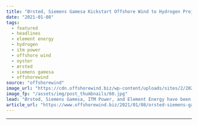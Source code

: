 ```yaml
---
title: "Ørsted, Siemens Gamesa Kickstart Offshore Wind to Hydrogen Project"
date: "2021-01-08"
tags: 
  - featured
  - headlines
  - element energy
  - hydrogen
  - itm power
  - offshore wind
  - oyster
  - ørsted
  - siemens gamesa
  - offshorewind
source: "offshorewind"
image_url: "https://cdn.offshorewind.biz/wp-content/uploads/sites/2/2021/01/08085003/%C3%98rsted-Siemens-Gamesa-Kickstart-Offshore-Wind-to-Hydrogen-Project.jpg"
image_fp: "/assets/img/post_thumbnails/60.jpg"
lead: "Ørsted, Siemens Gamesa, ITM Power, and Element Energy have been awarded EUR 5 million"
article_url: "https://www.offshorewind.biz/2021/01/08/orsted-siemens-gamesa-kickstart-offshore-wind-to-hydrogen-project/"
---
```


---
